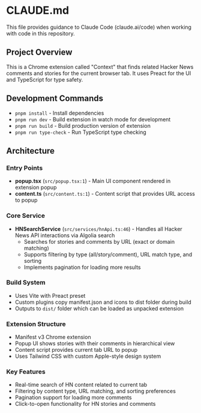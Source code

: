 # CLAUDE.md

This file provides guidance to Claude Code (claude.ai/code) when working with code in this repository.

## Project Overview

This is a Chrome extension called "Context" that finds related Hacker News comments and stories for the current browser tab. It uses Preact for the UI and TypeScript for type safety.

## Development Commands

- `pnpm install` - Install dependencies
- `pnpm run dev` - Build extension in watch mode for development
- `pnpm run build` - Build production version of extension
- `pnpm run type-check` - Run TypeScript type checking

## Architecture

### Entry Points
- **popup.tsx** (`src/popup.tsx:1`) - Main UI component rendered in extension popup
- **content.ts** (`src/content.ts:1`) - Content script that provides URL access to popup

### Core Service
- **HNSearchService** (`src/services/hnApi.ts:46`) - Handles all Hacker News API interactions via Algolia search
  - Searches for stories and comments by URL (exact or domain matching)
  - Supports filtering by type (all/story/comment), URL match type, and sorting
  - Implements pagination for loading more results

### Build System
- Uses Vite with Preact preset
- Custom plugins copy manifest.json and icons to dist folder during build
- Outputs to `dist/` folder which can be loaded as unpacked extension

### Extension Structure
- Manifest v3 Chrome extension
- Popup UI shows stories with their comments in hierarchical view
- Content script provides current tab URL to popup
- Uses Tailwind CSS with custom Apple-style design system

### Key Features
- Real-time search of HN content related to current tab
- Filtering by content type, URL matching, and sorting preferences
- Pagination support for loading more comments
- Click-to-open functionality for HN stories and comments
